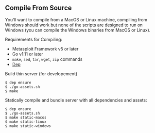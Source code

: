 ## Compile From Source

You'll want to compile from a MacOS or Linux machine, compiling from Windows should work but none of the scripts are designed to run on Windows (you can compile the Windows binaries from MacOS or Linux).

Requirements for Compiling:
* Metasploit Framework v5 or later
* Go v1.11 or later
* `make`, `sed`, `tar`, `wget`, `zip` commands
* [Dep](https://golang.github.io/dep/)

Build thin server (for developement)

```
$ dep ensure
$ ./go-assets.sh
$ make
```

Statically compile and bundle server with all dependencies and assets:

```
$ dep ensure
$ ./go-assets.sh
$ make static-macos
$ make static-linux
$ make static-windows
```
